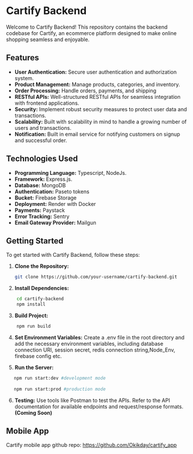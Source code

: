 # Cartify Backend

Welcome to Cartify Backend! This repository contains the backend codebase for Cartify, an ecommerce platform designed to make online shopping seamless and enjoyable.

## Features

- **User Authentication:** Secure user authentication and authorization system.
- **Product Management:** Manage products, categories, and inventory.
- **Order Processing:** Handle orders, payments, and shipping 
- **RESTful APIs:** Well-structured RESTful APIs for seamless integration with frontend applications.
- **Security:** Implement robust security measures to protect user data and transactions.
- **Scalability:** Built with scalability in mind to handle a growing number of users and transactions.
- **Notification:** Built in email service for notifying customers on signup and successful order.

## Technologies Used

- **Programming Language:** Typescript, NodeJs.
- **Framework:** Express.js.
- **Database:** MongoDB
- **Authentication:** Paseto tokens
- **Bucket:** Firebase Storage
- **Deployment:** Render with Docker
- **Payments:** Paystack
- **Error Tracking:** Sentry
- **Email Gateway Provider:** Mailgun

## Getting Started

To get started with Cartify Backend, follow these steps:

1. **Clone the Repository:**

   ```bash
   git clone https://github.com/your-username/cartify-backend.git

2. **Install Dependencies:** 

``` bash
    cd cartify-backend
    npm install
```
3. **Build Project:** 

``` bash
    npm run build
```

4. **Set Environment Variables:**
  Create a .env file in the root directory and add the necessary environment variables, including database connection URI, session secret, redis connection string,Node_Env, firebase config etc. 

5. **Run the Server:**
 ``` bash
    npm run start:dev #development mode
  
    npm run start:prod #production mode
```
6. **Testing:**
Use tools like Postman to test the APIs. Refer to the API documentation for available endpoints and request/response formats. **(Coming Soon)**
   
## Mobile App
Cartify mobile app github repo:  https://github.com/Okikday/cartify_app
